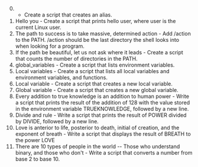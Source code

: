 0. - Create a script that creates an alias.
1. Hello you - Create a script that prints hello user, where user is the current Linux user.
2. The path to success is to take massive, determined action - Add /action to the PATH. /action should be the last directory the shell looks into when looking for a program.
3. If the path be beautiful, let us not ask where it leads - Create a script that counts the number of directories in the PATH.
4. global_variables - Create a script that lists environment variables.
5. Local variables - Create a script that lists all local variables and environment variables, and functions.
6. Local variable - Create a script that creates a new local variable.
7. Global variable - Create a script that creates a new global variable.
8. Every addition to true knowledge is an addition to human power - Write a script that prints the result of the addition of 128 with the value stored in the environment variable TRUEKNOWLEDGE, followed by a new line.
9. Divide and rule - Write a script that prints the result of POWER divided by DIVIDE, followed by a new line.
10. Love is anterior to life, posterior to death, initial of creation, and the exponent of breath - Write a script that displays the result of BREATH to the power LOVE
11. There are 10 types of people in the world -- Those who understand binary, and those who don't - Write a script that converts a number from base 2 to base 10.
